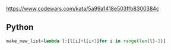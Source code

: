 https://www.codewars.com/kata/5a99a1418e503ffb8300384c

## Python
```python
make_new_list=lambda l:[l[i]+l[i+1]for i in range(len(l)-1)]
```